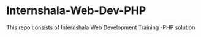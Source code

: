 # Internshala-Web-Dev-PHP
This repo consists of Internshala Web Development Training -PHP  solution
